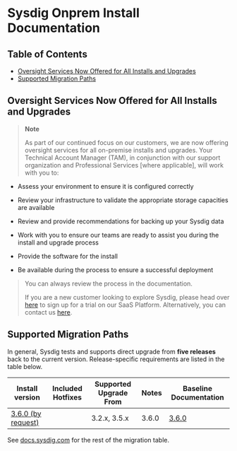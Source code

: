 # Sysdig Onprem Install Documentation

## Table of Contents
  * [Oversight Services Now Offered for All Installs and Upgrades](#oversight-services-now-offered-for-all-installs-and-upgrades)
  * [Supported Migration Paths](#supported-migration-paths)

## Oversight Services Now Offered for All Installs and Upgrades

> **Note**
>
> As part of our continued focus on our customers, we are now offering oversight services for all on-premise installs and upgrades. Your Technical Account Manager (TAM), in conjunction with our support organization and Professional Services \[where applicable\], will work with you to:

-   Assess your environment to ensure it is configured correctly

-   Review your infrastructure to validate the appropriate storage capacities are available

-   Review and provide recommendations for backing up your Sysdig data

-   Work with you to ensure our teams are ready to assist you during the install and upgrade process

-   Provide the software for the install

-   Be available during the process to ensure a successful deployment

> You can always review the process in the documentation.
>
> If you are a new customer looking to explore Sysdig, please head over [here](https://sysdig.com/company/freetrial/) to sign up for a trial on our SaaS Platform. Alternatively, you can contact us [here](https://sysdig.com/company/contactus/).

## Supported Migration Paths

In general, Sysdig tests and supports direct upgrade from **five releases** back to the current version. Release-specific requirements are listed in the table below.

|Install version | Included Hotfixes | Supported Upgrade From | Notes | Baseline Documentation |
|---|---|---|---|---|
| [3.6.0 (by request)](3.6.0)| | 3.2.x, 3.5.x | 3.6.0 | [3.6.0](3.6.0)


See [docs.sysdig.com](https://docs.sysdig.com/en/on-premises-upgrades.html#UUID-99ec8b45-9aed-4aff-d86b-ad17bc8ef333_UUID-92d3fce4-1e95-4f25-056c-3cc177380de6) for the rest of the migration table.
   

